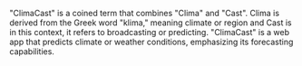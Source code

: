 "ClimaCast" is a coined term that combines "Clima" and "Cast".
Clima is derived from the Greek word "klima," meaning climate or region and Cast is in this context, it refers to broadcasting or predicting.
"ClimaCast" is a web app that  predicts climate or weather conditions, emphasizing its forecasting capabilities. 
